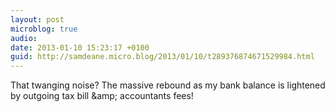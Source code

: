 ```yaml
---
layout: post
microblog: true
audio: 
date: 2013-01-10 15:23:17 +0100
guid: http://samdeane.micro.blog/2013/01/10/t289376874671529984.html
---
```

That twanging noise? The massive rebound as my bank balance is lightened by outgoing tax bill &amp;amp; accountants fees!
